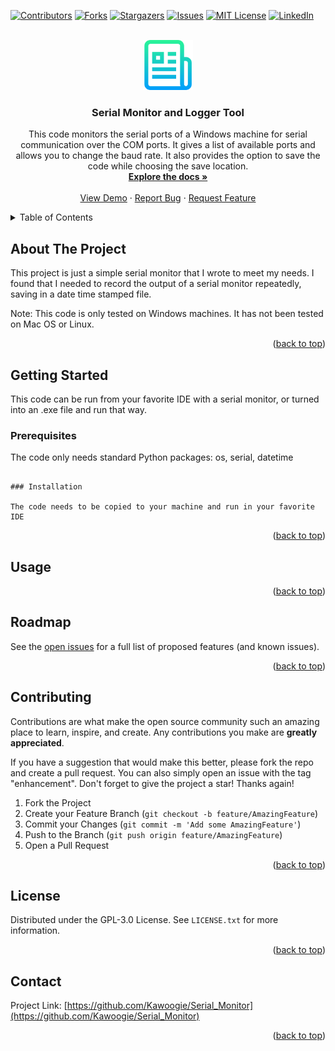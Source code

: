 <!-- Improved compatibility of back to top link: See: https://github.com/othneildrew/Best-README-Template/pull/73 -->
<a name="readme-top"></a>
<!-- -->



<!-- PROJECT SHIELDS -->
<!--
*** I'm using markdown "reference style" links for readability.
*** Reference links are enclosed in brackets [ ] instead of parentheses ( ).
*** See the bottom of this document for the declaration of the reference variables
*** for contributors-url, forks-url, etc. This is an optional, concise syntax you may use.
*** https://www.markdownguide.org/basic-syntax/#reference-style-links
-->
[![Contributors][contributors-shield]][contributors-url]
[![Forks][forks-shield]][forks-url]
[![Stargazers][stars-shield]][stars-url]
[![Issues][issues-shield]][issues-url]
[![MIT License][license-shield]][license-url]
[![LinkedIn][linkedin-shield]][linkedin-url]



<!-- PROJECT LOGO -->
<br />
<div align="center">
  <a href="https://github.com/Kawoogie/Serial_Monitor">
    <img src="images/logo.png" alt="Logo" width="80" height="80">
  </a>

<h3 align="center">Serial Monitor and Logger Tool</h3>

  <p align="center">
    This code monitors the serial ports of a Windows machine for serial communication over the COM ports. It gives a list of available ports and allows you to change the baud rate. It also provides the option to save the code while choosing the save location.
    <br />
    <a href="https://github.com/Kawoogie/Serial_Monitor"><strong>Explore the docs »</strong></a>
    <br />
    <br />
    <a href="https://github.com/Kawoogie/Serial_Monitor">View Demo</a>
    ·
    <a href="https://github.com/Kawoogie/Serial_Monitor/issues">Report Bug</a>
    ·
    <a href="https://github.com/Kawoogie/Serial_Monitor/issues">Request Feature</a>
  </p>
</div>



<!-- TABLE OF CONTENTS -->
<details>
  <summary>Table of Contents</summary>
  <ol>
    <li>
      <a href="#about-the-project">About The Project</a>
      <ul>
        </ul>
    </li>
    <li>
      <a href="#getting-started">Getting Started</a>
      <ul>
        <li><a href="#prerequisites">Prerequisites</a></li>
        <li><a href="#installation">Installation</a></li>
      </ul>
    </li>
    <li><a href="#usage">Usage</a></li>
    <li><a href="#roadmap">Roadmap</a></li>
    <li><a href="#contributing">Contributing</a></li>
    <li><a href="#license">License</a></li>
    <li><a href="#contact">Contact</a></li>    
  </ol>
</details>



<!-- ABOUT THE PROJECT -->
## About The Project

This project is just a simple serial monitor that I wrote to meet my needs. I found that I needed to record the output of a serial monitor repeatedly, saving in a date time stamped file. 

Note: This code is only tested on Windows machines. It has not been tested on Mac OS or Linux.

<p align="right">(<a href="#readme-top">back to top</a>)</p>




<!-- GETTING STARTED -->
## Getting Started

This code can be run from your favorite IDE with a serial monitor, or turned into an .exe file and run that way.

### Prerequisites

The  code only needs standard Python packages: os, serial, datetime
   ```

### Installation

The code needs to be copied to your machine and run in your favorite IDE
   ```

<p align="right">(<a href="#readme-top">back to top</a>)</p>



<!-- USAGE EXAMPLES -->
## Usage



<p align="right">(<a href="#readme-top">back to top</a>)</p>



<!-- ROADMAP -->
## Roadmap

See the [open issues](https://github.com/Kawoogie/Serial_Monitor/issues) for a full list of proposed features (and known issues).

<p align="right">(<a href="#readme-top">back to top</a>)</p>



<!-- CONTRIBUTING -->
## Contributing

Contributions are what make the open source community such an amazing place to learn, inspire, and create. Any contributions you make are **greatly appreciated**.

If you have a suggestion that would make this better, please fork the repo and create a pull request. You can also simply open an issue with the tag "enhancement".
Don't forget to give the project a star! Thanks again!

1. Fork the Project
2. Create your Feature Branch (`git checkout -b feature/AmazingFeature`)
3. Commit your Changes (`git commit -m 'Add some AmazingFeature'`)
4. Push to the Branch (`git push origin feature/AmazingFeature`)
5. Open a Pull Request

<p align="right">(<a href="#readme-top">back to top</a>)</p>



<!-- LICENSE -->
## License

Distributed under the GPL-3.0 License. See `LICENSE.txt` for more information.

<p align="right">(<a href="#readme-top">back to top</a>)</p>



<!-- CONTACT -->
## Contact
Project Link: [https://github.com/Kawoogie/Serial_Monitor](https://github.com/Kawoogie/Serial_Monitor)

<p align="right">(<a href="#readme-top">back to top</a>)</p>






<!-- MARKDOWN LINKS & IMAGES -->
<!-- https://www.markdownguide.org/basic-syntax/#reference-style-links -->
[contributors-shield]: https://img.shields.io/github/contributors/Kawoogie/Serial_Monitor.svg?style=for-the-badge
[contributors-url]: https://github.com/Kawoogie/Serial_Monitor/graphs/contributors
[forks-shield]: https://img.shields.io/github/forks/Kawoogie/Serial_Monitor.svg?style=for-the-badge
[forks-url]: https://github.com/Kawoogie/Serial_Monitor/network/members
[stars-shield]: https://img.shields.io/github/stars/Kawoogie/Serial_Monitor.svg?style=for-the-badge
[stars-url]: https://github.com/Kawoogie/Serial_Monitor/stargazers
[issues-shield]: https://img.shields.io/github/issues/Kawoogie/Serial_Monitor.svg?style=for-the-badge
[issues-url]: https://github.com/Kawoogie/Serial_Monitor/issues
[license-shield]: https://img.shields.io/github/license/Kawoogie/Serial_Monitor.svg?style=for-the-badge
[license-url]: https://github.com/Kawoogie/Serial_Monitor/blob/master/LICENSE.txt
[linkedin-shield]: https://img.shields.io/badge/-LinkedIn-black.svg?style=for-the-badge&logo=linkedin&colorB=555
[linkedin-url]: https://linkedin.com/in/lee-sikstrom-a6472a113
[product-screenshot]: images/screenshot.png
[Next.js]: https://img.shields.io/badge/next.js-000000?style=for-the-badge&logo=nextdotjs&logoColor=white
[Next-url]: https://nextjs.org/
[React.js]: https://img.shields.io/badge/React-20232A?style=for-the-badge&logo=react&logoColor=61DAFB
[React-url]: https://reactjs.org/
[Vue.js]: https://img.shields.io/badge/Vue.js-35495E?style=for-the-badge&logo=vuedotjs&logoColor=4FC08D
[Vue-url]: https://vuejs.org/
[Angular.io]: https://img.shields.io/badge/Angular-DD0031?style=for-the-badge&logo=angular&logoColor=white
[Angular-url]: https://angular.io/
[Svelte.dev]: https://img.shields.io/badge/Svelte-4A4A55?style=for-the-badge&logo=svelte&logoColor=FF3E00
[Svelte-url]: https://svelte.dev/
[Laravel.com]: https://img.shields.io/badge/Laravel-FF2D20?style=for-the-badge&logo=laravel&logoColor=white
[Laravel-url]: https://laravel.com
[Bootstrap.com]: https://img.shields.io/badge/Bootstrap-563D7C?style=for-the-badge&logo=bootstrap&logoColor=white
[Bootstrap-url]: https://getbootstrap.com
[JQuery.com]: https://img.shields.io/badge/jQuery-0769AD?style=for-the-badge&logo=jquery&logoColor=white
[JQuery-url]: https://jquery.com
